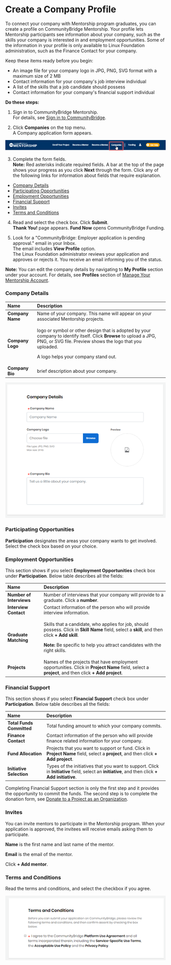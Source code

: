 # Create a Company Profile

To connect your company with Mentorship program graduates, you can create a profile on CommunityBridge Mentorship. Your profile lets Mentorship participants see information about your company, such as the skills your company is interested in and employment opportunities. Some of the information in your profile is only available to Linux Foundation administration, such as the Finance Contact for your company.

Keep these items ready before you begin:

* An image file for your company logo in JPG, PNG, SVG format with a maximum size of 2 MB
* Contact information for your company's job interview individual
* A list of the skills that a job candidate should possess
* Contact information for your company's financial support individual

**Do these steps:**

1. Sign in to CommunityBridge Mentorship.  
For details, see [Sign in to CommunityBridge](../../../sso/sign-in/).  
  
2. Click **Companies** on the top menu.  
A Company application form appears.

![Companies](../../../.gitbook/assets/companies.png)

3. Complete the form fields.  
**Note:** Red asterisks indicate required fields. A bar at the top of the page shows your progress as you click **Next** through the form. Click any of the following links for information about fields that require explanation.

* [Company Details](create-a-company-profile.md#CreateaCompanyProfile-CompanyDetails)
* [Participating Opportunities](create-a-company-profile.md#CreateaCompanyProfile-Participation)
* [Employment Opportunities](create-a-company-profile.md#CreateaCompanyProfile-EmploymentOpportunities)
* [Financial Support](create-a-company-profile.md#CreateaCompanyProfile-FinancialSupport)
* [Invites](create-a-company-profile.md#CreateaCompanyProfile-Invites)
* [Terms and Conditions](create-a-company-profile.md#CreateaCompanyProfile-TermsandConditions)

4. Read and select the check box. Click **Submit**.  
**Thank You!** page appears. **Fund Now** opens CommunityBridge Funding.  
  
5. Look for a "CommunityBridge: Employer application is pending approval." email in your Inbox.  
The email includes **View Profile** option.   
The Linux Foundation administrator reviews your application and approves or rejects it. You receive an email informing you of the status.

**Note:** You can edit the company details by navigating to **My Profile** section under your account. For details, see **Profiles** section of [Manage Your Mentorship Account](../administrators/manage-your-mentorship-account.md#profiles).

### Company Details <a id="CreateaCompanyProfile-CompanyDetails"></a>

<table>
  <thead>
    <tr>
      <th style="text-align:left">Name</th>
      <th style="text-align:left">Description</th>
    </tr>
  </thead>
  <tbody>
    <tr>
      <td style="text-align:left"><b>Company Name</b>
      </td>
      <td style="text-align:left">Name of your company. This name will appear on your associated Mentorship
        projects.</td>
    </tr>
    <tr>
      <td style="text-align:left"><b>Company Logo</b>
      </td>
      <td style="text-align:left">
        <p>logo or symbol or other design that is adopted by your company to identify
          itself. Click <b>Browse</b> to upload a JPG, PNG, or SVG file. Preview shows
          the logo that you uploaded.</p>
        <p>A logo helps your company stand out.</p>
      </td>
    </tr>
    <tr>
      <td style="text-align:left"><b>Company Bio</b>
      </td>
      <td style="text-align:left">brief description about your company.</td>
    </tr>
  </tbody>
</table>

![Company Details](../../../.gitbook/assets/company-details.png)

### Participating Opportunities <a id="CreateaCompanyProfile-Participation"></a>

**Participation** designates the areas your company wants to get involved. Select the check box based on your choice.

### Employment Opportunities <a id="CreateaCompanyProfile-EmploymentOpportunities"></a>

This section shows if you select **Employment Opportunities** check box under **Participation**. Below table describes all the fields:

<table>
  <thead>
    <tr>
      <th style="text-align:left">Name</th>
      <th style="text-align:left">Description</th>
    </tr>
  </thead>
  <tbody>
    <tr>
      <td style="text-align:left"><b>Number of Interviews</b>
      </td>
      <td style="text-align:left">Number of interviews that your company will provide to a graduate. Click
        a <b>number</b>.</td>
    </tr>
    <tr>
      <td style="text-align:left"><b>Interview Contact</b>
      </td>
      <td style="text-align:left">Contact information of the person who will provide interview information.</td>
    </tr>
    <tr>
      <td style="text-align:left"><b>Graduate Matching</b>
      </td>
      <td style="text-align:left">
        <p>Skills that a candidate, who applies for job, should possess. Click in <b>Skill Name </b>field,
          select a <b>skill</b>, and then click <b>+ Add skill</b>.</p>
        <p><b>Note: </b>Be specific to help you attract candidates with the right
          skills.</p>
      </td>
    </tr>
    <tr>
      <td style="text-align:left"><b>Projects</b>
      </td>
      <td style="text-align:left">Names of the projects that have employment opportunities. Click in <b>Project Name </b>field,
        select a <b>project</b>, and then click <b>+ Add project</b>.</td>
    </tr>
  </tbody>
</table>

### Financial Support <a id="CreateaCompanyProfile-FinancialSupport"></a>

This section shows if you select **Financial Support** check box under **Participation**. Below table describes all the fields:

| Name | Description |
| :--- | :--- |
| **Total Funds Committed** | Total funding amount to which your company commits. |
| **Finance Contact** | Contact information of the person who will provide finance related information for your company. |
| **Fund Allocation** | Projects that you want to support or fund. Click in **Project Name** field, select a **project**, and then click **+ Add project**. |
| **Initiative Selection** |  Types of the initiatives that you want to support. Click in **Initiative** field, select an **initiative**, and then click **+ Add initiative**. |

Completing Financial Support section is only the first step and it provides the opportunity to commit the funds. The second step is to complete the donation form, see [Donate to a Project as an Organization](../../communitybridge-funding/donate-sponsor/donate-as-a-project-sponsor/). 

### Invites <a id="CreateaCompanyProfile-Invites"></a>

You can invite mentors to participate in the Mentorship program. When your application is approved, the invitees will receive emails asking them to participate.

**Name** is the first name and last name of the mentor.

**Email** is the email of the mentor. 

Click **+ Add mentor**.

### Terms and Conditions <a id="CreateaCompanyProfile-TermsandConditions"></a>

Read the terms and conditions, and select the checkbox if you agree.

![Terms and Conditions for Company Profile](../../../.gitbook/assets/terms-and-conditions-for-compnay-profile.png)

